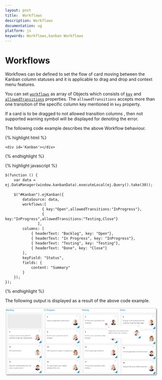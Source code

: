 ```yaml
---
layout: post
title:  Workflows
description: Workflows
documentation: ug
platform: js
keywords: Workflows,kanban Workflows
---
```


# Workflows 

Workflows can be defined to set the flow of card moving between the Kanban column statuses and it is applicable to drag and drop and context menu features.

You can set [`workflows`](https://help.syncfusion.com/api/js/ejkanban#members:workflows) as array of Objects which consists of [`key`](https://help.syncfusion.com/api/js/ejkanban#members:workflows-key) and [`allowedTransitions`](https://help.syncfusion.com/api/js/ejkanban#members:workflows-allowedtransitions) properties. The `allowedTransitions` accepts more than one transition of the specific column key mentioned in `key` property.

If a card is to be dragged to not allowed transition columns , then not supported warning symbol will be displayed for denoting the error.
        
The following code example describes the above Workflow behaviour.

{% highlight html %}

    <div id='Kanban'></div>

{% endhighlight %}

{% highlight javascript %}

    $(function () {
        var data = ej.DataManager(window.kanbanData).executeLocal(ej.Query().take(30));
    
        $("#Kanban").ejKanban({    
            dataSource: data,
            workflows:[                
				     { key:"Open",allowedTransitions:"InProgress"},
                     { key:"InProgress",allowedTransitions:"Testing,Close"}
				   ],
            columns: [
                { headerText: "Backlog", key: "Open"},
                { headerText: "In Progress", key: "InProgress"},
                { headerText: "Testing", key: "Testing"},
                { headerText: "Done", key: "Close"}    
            ],        
            keyField: "Status",
            fields: {
                content: "Summary"
            }
        });
    }); 

{% endhighlight %}

The following output is displayed as a result of the above code example.

![](WorkFlows_images/workflows1.png)